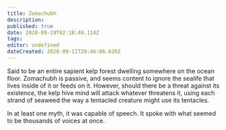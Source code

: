 ```yaml
---
title: Zomachubh
description: 
published: true
date: 2020-09-19T02:18:49.114Z
tags: 
editor: undefined
dateCreated: 2020-09-11T20:46:06.620Z
---
```


Said to be an entire sapient kelp forest dwelling somewhere on the ocean floor. Zomachubh is passive, and seems content to ignore the sealife that lives inside of it or feeds on it. However, should there be a threat against its existence, the kelp hive mind will attack whatever threatens it, using each strand of seaweed the way a tentacled creature might use its tentacles.

In at least one myth, it was capable of speech. It spoke with what seemed to be thousands of voices at once.